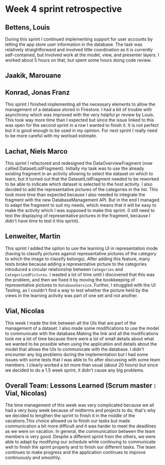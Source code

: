 # Week 4 sprint retrospective

## Bettens, Louis
During this sprint I continued implementing support for user accounts by letting the app store user information in the database. The task was relatively straightforward and involved little coordination as it is currently self-contained, but involved work at the model, view, and presenter layers. I worked about 5 hours on that, but spent some hours doing code review.


## Jaakik, Marouane


## Konrad, Jonas Franz
This sprint I finished implementing all the necessary elements to allow the management of a database stored in Firestore. I had a bit of trouble with asynchrony which was improved with the very helpful pr review by Louis. This took way more time than I expected but since the issue linked to this was open for the second sprint in a row I wanted to finish it. It is not perfect but it is good enough to be used in my opinion. For next sprint I really need to be more careful with my worload estimate.

## Lachat, Niels Marco
This sprint I refactored and redesigned the DataOverviewFragment (now callled DatasetListFragment). Initially my task was to use the already existing fragment in an activity allowing to select the dataset on which to learn, but it turned out that the DatasetListFragment needed to be reworked to be able to indicate which dataset is selected to the host activity. I also decided to add the representative pictures of the categories in the list. This took more time than expected because I also needed to integrate the fragment with the new DatabaseManagement API. But in the end I managed to adapt the fragment to suit my needs, which means that it will be easy to make the activity which I was supposed to make this sprint. (I still need to test the displaying of representative pictures in the fragment, because I didn't have time to test it this sprint).


## Lenweiter, Martin
This sprint I added the option to use the learning UI in representation mode (having to classify pictures against representative pictures of the category to which the image to classify belongs). After adding this feature, many tests broke because adding a representative picture to the categories introduced a circular relationship between `Categories` and `CategorizedPictures`. I wasted a lot of time until I discovered that this was the problem, and then we fixed it by moving the bookkeeping of representative pictures to `DatabaseService`. Further, I struggled with the UI Testing, as I couldn't  find a way to test whether the picture held by the views in the learning activity was part of one set and not another.

## Vial, Nicolas
This week I made the link between all the UIs that are part of the management of a dataset. I also made some modifications to use the model to communicate with the database.Making the link and all the modifications took me a lot of time because there were a lot of small details about what we wanted to be possible when using the application and details about the model that allows the UIs to communicate with the database. I didn't encounter any big problems during the implementation but I had some issues with some tests that I was able to fix after discussing with some team members.  I clearly worked a lot more than usual (about 20 hours) but since we decided to do a 1.5 week sprint, it didn't cause any big problems.
## Overall Team: Lessons Learned (Scrum master : Vial, Nicolas)
The time management of this week was very complicated because we all had a very busy week because of midterms and projects to do, that's why we decided to lengthen the sprint to finish it in the middle of the vacations.This choice allowed us to finish our tasks but made communication a bit more difficult and it was harder to meet the deadlines as we were on vacation.  In general, the communication between the team members is very good. Despite a different sprint from the others, we were able to adapt by modifying our schedule while continuing to communicate well to finish the sprint properly and to finish our different tasks.
The team continues to make progress and the application continues to improve continuously and smoothly.
